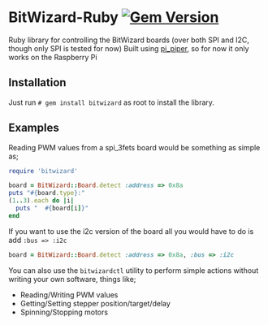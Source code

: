 BitWizard-Ruby [![Gem Version](https://badge.fury.io/rb/bitwizard.svg)](http://badge.fury.io/rb/bitwizard)
==============

Ruby library for controlling the BitWizard boards (over both SPI and I2C, though only SPI is tested for now)
Built using [pi_piper](https://github.com/jwhitehorn/pi_piper), so for now it only works on the Raspberry Pi

Installation
------------

Just run ```# gem install bitwizard``` as root to install the library.


Examples
-------

Reading PWM values from a spi_3fets board would be something as simple as;
```ruby
require 'bitwizard'

board = BitWizard::Board.detect :address => 0x8a
puts "#{board.type}:"
(1..3).each do |i|
  puts "  #{board[i]}"
end
```

If you want to use the i2c version of the board all you would have to do is add ```:bus => :i2c```
```ruby
board = BitWizard::Board.detect :address => 0x8a, :bus => :i2c
```

You can also use the ```bitwizardctl``` utility to perform simple actions without writing your own software, things like;
 - Reading/Writing PWM values
 - Getting/Setting stepper position/target/delay
 - Spinning/Stopping motors
